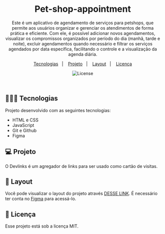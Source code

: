 <h1 align="center"> Pet-shop-appointment </h1>

<p align="center">
Este é um aplicativo de agendamento de serviços para petshops, que permite aos usuários organizar e gerenciar os atendimentos de forma prática e eficiente. Com ele, é possível adicionar novos agendamentos, visualizar os compromissos organizados por período do dia (manhã, tarde e noite), excluir agendamentos quando necessário e filtrar os serviços agendados por data específica, facilitando o controle e a visualização da agenda diária.
</p>

<p align="center">
  <a href="#-tecnologias">Tecnologias</a>&nbsp;&nbsp;&nbsp;|&nbsp;&nbsp;&nbsp;
  <a href="#-projeto">Projeto</a>&nbsp;&nbsp;&nbsp;|&nbsp;&nbsp;&nbsp;
  <a href="#-layout">Layout</a>&nbsp;&nbsp;&nbsp;|&nbsp;&nbsp;&nbsp;
  <a href="#memo-licença">Licença</a>
</p>

<p align="center">
  <img alt="License" src="">
</p>

<br>

## 🧑🏻‍💻 Tecnologias

Projeto desenvolvido com as seguintes tecnologias:

- HTML e CSS
- JavaScript
- Git e Github
- Figma

## 💻 Projeto

O Devlinks é um agregador de links para ser usado como cartão de visitas.

## 🔖 Layout

Você pode visualizar o layout do projeto através [DESSE LINK](https://www.figma.com/design/0bmrndnjWzlYNCAcldbQWG/Agendamento-de-petshop--Community-?node-id=0-1&p=f&m=dev). É necessário ter conta no [Figma](https://figma.com) para acessá-lo.

## :memo: Licença

Esse projeto está sob a licença MIT.
